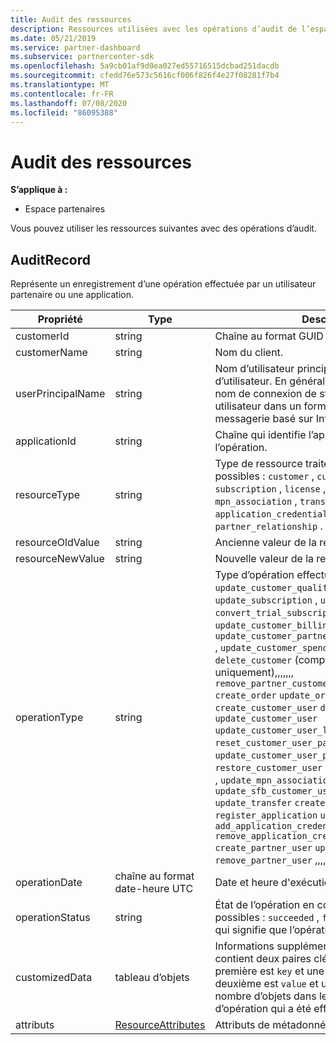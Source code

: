 ```yaml
---
title: Audit des ressources
description: Ressources utilisées avec les opérations d’audit de l’espace partenaires.
ms.date: 05/21/2019
ms.service: partner-dashboard
ms.subservice: partnercenter-sdk
ms.openlocfilehash: 5a9cb01af9d0ea027ed55716515dcbad251dacdb
ms.sourcegitcommit: cfedd76e573c5616cf006f826f4e27f08281f7b4
ms.translationtype: MT
ms.contentlocale: fr-FR
ms.lasthandoff: 07/08/2020
ms.locfileid: "86095388"
---
```

# <a name="auditing-resources"></a>Audit des ressources

**S’applique à :**

- Espace partenaires

Vous pouvez utiliser les ressources suivantes avec des opérations d’audit.

## <a name="auditrecord"></a>AuditRecord

Représente un enregistrement d’une opération effectuée par un utilisateur partenaire ou une application.

| Propriété | Type | Description |
| --- | --- | ---|
| customerId | string | Chaîne au format GUID qui identifie le client. |
| customerName | string | Nom du client. |
| userPrincipalName | string | Nom d’utilisateur principal ou identificateur d’utilisateur. En général, cette propriété est un nom de connexion de style Internet pour un utilisateur dans un format d’adresse de messagerie basé sur Internet standard RFC 822. |
| applicationId | string | Chaîne qui identifie l’application qui a effectué l’opération. |
| resourceType | string | Type de ressource traité par l’opération. Valeurs possibles : `customer` , `customer_user` , `order` , `subscription` , `license` , `third_party_add_on` , `mpn_association` , `transfer` , `application` , `application_credential` , `partner_user` , `partner_relationship` . |
| resourceOldValue | string | Ancienne valeur de la ressource. |
| resourceNewValue | string | Nouvelle valeur de la ressource. |
| operationType | string | Type d’opération effectuée. Valeurs possibles : `update_customer_qualification` , `update_subscription` , `upgrade_subscription` , `convert_trial_subscription` , `add_customer` , `update_customer_billing_profile` , `update_customer_partner_contract_company_name` , `update_customer_spending_budget` , `delete_customer` (comptes d’intégration Sandbox uniquement),,,,,,, `remove_partner_customer_relationship` `create_order` `update_order` `create_customer_user` `delete_customer_user` `update_customer_user` `update_customer_user_licenses` , `reset_customer_user_password` , `update_customer_user_principal_name` ,,,,,,,, `restore_customer_user` , `create_mpn_association` , `update_mpn_association` `update_sfb_customer_user_licenses` `update_transfer` `create_partner_relationship` `register_application` `unregister_application` `add_application_credential` `remove_application_credential` `create_partner_user` `update_partner_user` `remove_partner_user` ,,,,,,,,,,,,,,,,. |
| operationDate | chaîne au format date-heure UTC | Date et heure d'exécution de l'opération |
| operationStatus | string | État de l’opération en cours d’audit. Valeurs possibles : `succeeded` , `failed` ou `progress` , ce qui signifie que l’opération est toujours en cours. |
| customizedData  | tableau d’objets | Informations supplémentaires. Chaque objet contient deux paires clé-valeur JSON : la première est `key` et une valeur de chaîne, la deuxième est `value` et une valeur de chaîne. Le nombre d’objets dans le tableau dépend du type d’opération qui a été effectuée. |
| attributs | [ResourceAttributes](utility-resources.md#resourceattributes) | Attributs de métadonnées. |
